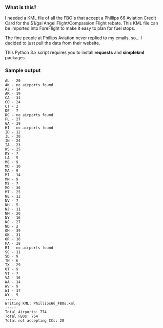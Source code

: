 ### What is this?


I needed a KML file of all the FBO's that accept a Phillips 66 Aviation Credit Card for the $1/gal Angel Flight/Compassion Flight rebate. This KML file can be imported into ForeFlight to make it easy to plan for fuel stops.

The fine people at Phillips Aviation never replied to my emails, so... I decided to just pull the data from their website.

This Python 3.x script requires you to install **requests** and **simplekml** packages.


### Sample output


    AL - 20
    AK - no airports found
    AZ - 14
    AR - 19
    CA - 34
    CO - 24
    CT - 3
    DE - 7
    DC - no airports found
    FL - 27
    GA - 39
    HI - no airports found
    ID - 12
    IL - 30
    IN - 24
    IA - 23
    KS - 25
    KY - 7
    LA - 5
    ME - 9
    MD - 10
    MA - 9
    MI - 14
    MN - 9
    MS - 7
    MO - 36
    MT - 25
    NE - 12
    NV - 7
    NH - 5
    NJ - 11
    NM - 20
    NY - 16
    NC - 27
    ND - 2
    OH - 39
    OK - 31
    OR - 16
    PA - 38
    RI - no airports found
    SC - 11
    SD - 9
    TN - 6
    TX - 29
    UT - 9
    VT - 7
    VA - 16
    WA - 14
    WV - 9
    WI - 17
    WY - 9
    -----
    Writing KML: Phillips66_FBOs.kml
    -----
    Total Airports: 774
    Total FBOs: 754
    Total not accepting CCs: 28
